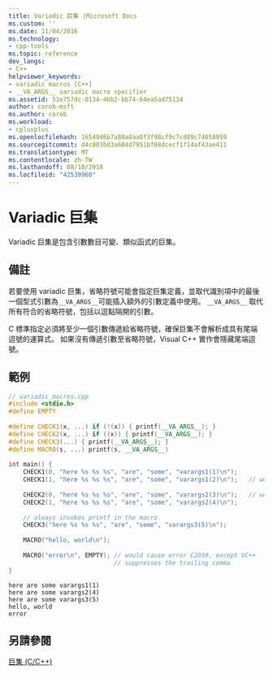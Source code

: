 ```yaml
---
title: Variadic 巨集 |Microsoft Docs
ms.custom: ''
ms.date: 11/04/2016
ms.technology:
- cpp-tools
ms.topic: reference
dev_langs:
- C++
helpviewer_keywords:
- variadic macros [C++]
- __VA_ARGS__ variadic macro specifier
ms.assetid: 51e757dc-0134-4bb2-bb74-64ea5ad75134
author: corob-msft
ms.author: corob
ms.workload:
- cplusplus
ms.openlocfilehash: 16549d6b7a80a8aa0f3f98cf9c7cd89c74058959
ms.sourcegitcommit: d4c803bd3a684d7951bf88dcecf1f14af43ae411
ms.translationtype: MT
ms.contentlocale: zh-TW
ms.lasthandoff: 08/10/2018
ms.locfileid: "42539960"
---
```

# <a name="variadic-macros"></a>Variadic 巨集
Variadic 巨集是包含引數數目可變、類似函式的巨集。  
  
## <a name="remarks"></a>備註  
 
若要使用 variadic 巨集，省略符號可能會指定巨集定義，並取代識別項中的最後一個型式引數為`__VA_ARGS__`可能插入額外的引數定義中使用。  `__VA_ARGS__` 取代所有符合的省略符號，包括以逗點隔開的引數。  
  
C 標準指定必須將至少一個引數傳遞給省略符號，確保巨集不會解析成具有尾端逗號的運算式。  如果沒有傳遞引數至省略符號，Visual C++ 實作會隱藏尾端逗號。  
  
## <a name="example"></a>範例  
  
```cpp  
// variadic_macros.cpp  
#include <stdio.h>  
#define EMPTY  
  
#define CHECK1(x, ...) if (!(x)) { printf(__VA_ARGS__); }  
#define CHECK2(x, ...) if ((x)) { printf(__VA_ARGS__); }  
#define CHECK3(...) { printf(__VA_ARGS__); }  
#define MACRO(s, ...) printf(s, __VA_ARGS__)  
  
int main() {  
    CHECK1(0, "here %s %s %s", "are", "some", "varargs1(1)\n");  
    CHECK1(1, "here %s %s %s", "are", "some", "varargs1(2)\n");   // won't print  
  
    CHECK2(0, "here %s %s %s", "are", "some", "varargs2(3)\n");   // won't print  
    CHECK2(1, "here %s %s %s", "are", "some", "varargs2(4)\n");  
  
    // always invokes printf in the macro  
    CHECK3("here %s %s %s", "are", "some", "varargs3(5)\n");  
  
    MACRO("hello, world\n");  
  
    MACRO("error\n", EMPTY); // would cause error C2059, except VC++   
                             // suppresses the trailing comma  
}  
```  
    
```Output  
here are some varargs1(1)  
here are some varargs2(4)  
here are some varargs3(5)  
hello, world  
error  
```  
  
## <a name="see-also"></a>另請參閱  
 
[巨集 (C/C++)](../preprocessor/macros-c-cpp.md)